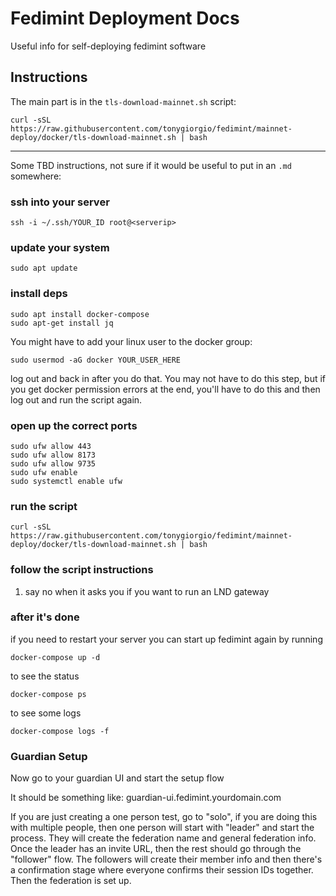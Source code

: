 # Fedimint Deployment Docs

Useful info for self-deploying fedimint software

## Instructions

The main part is in the `tls-download-mainnet.sh` script: 

```
curl -sSL https://raw.githubusercontent.com/tonygiorgio/fedimint/mainnet-deploy/docker/tls-download-mainnet.sh | bash
```

---

Some TBD instructions, not sure if it would be useful to put in an `.md` somewhere:

### ssh into your server

`ssh -i ~/.ssh/YOUR_ID root@<serverip>`

### update your system

```
sudo apt update
```

### install deps

```
sudo apt install docker-compose
sudo apt-get install jq
```

You might have to add your linux user to the docker group:

```
sudo usermod -aG docker YOUR_USER_HERE
```

log out and back in after you do that. You may not have to do this step, but if you get docker permission errors at the end, you'll have to do this and then log out and run the script again.

### open up the correct ports

```
sudo ufw allow 443
sudo ufw allow 8173
sudo ufw allow 9735
sudo ufw enable
sudo systemctl enable ufw
```

### run the script

```
curl -sSL https://raw.githubusercontent.com/tonygiorgio/fedimint/mainnet-deploy/docker/tls-download-mainnet.sh | bash
```

### follow the script instructions

1. say no when it asks you if you want to run an LND gateway

### after it's done

if you need to restart your server you can start up fedimint again by running
```
docker-compose up -d
```

to see the status 
```
docker-compose ps
```

to see some logs
```
docker-compose logs -f
```

### Guardian Setup

Now go to your guardian UI and start the setup flow

It should be something like: guardian-ui.fedimint.yourdomain.com

If you are just creating a one person test, go to "solo", if you are doing this with multiple people, then one person will start with "leader" and start the process. They will create the federation name and general federation info. Once the leader has an invite URL, then the rest should go through the "follower" flow. The followers will create their member info and then there's a confirmation stage where everyone confirms their session IDs together. Then the federation is set up. 

